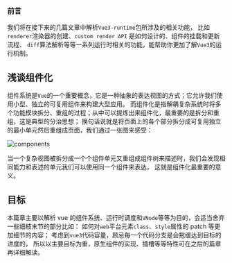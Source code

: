 ### **前言**

我们将在接下来的几篇文章中解析`Vue3-runtime`包所涉及的相关功能，
比如`renderer`渲染器的创建、`custom render API` 是如何设计的、组件的挂载和更新流程、
`diff`算法解析等等一系列运行时相关的功能，能帮助你更加了解`Vue3`的运行机制。

## 浅谈组件化

组件系统是`Vue`的一个重要概念，它是一种抽象的表达视图的方式；它允许我们使用小型、独立的可复用组件来构建大型应用。
而组件化是指解耦复杂系统时将多个功能模块拆分、重组的过程；从中可以提炼出来组件化，最重要的是拆分和重组，这是典型的分治思想；
换句话说就是将页面上的各个部分拆分成可复用独立的最小单元然后重组成页面，我们通过一张图来感受：

![components](/vue3-analysis/runtime/components.png)

当一个复杂视图被拆分成一个个组件单元又重组成组件树来描述时，我们会发现相同能力和表述的单元我们可以使用同一个组件来表达，
这就是组件化最重要的意义。

## 目标

本篇章主要以解析 vue 的组件系统、运行时调度和`VNode`等等为目的，会适当舍弃一些细枝末节的部分比如：
如何对`web`平台元素`class`、`style`属性的 patch 等更加细节的内容；
考虑到`vue3`代码容量，顾忌每一个代码分支是会拖缓达到目标的进度的，
所以以主要目标为重，原生组件的实现、插槽等等特性可在之后的篇章再详细解读。
